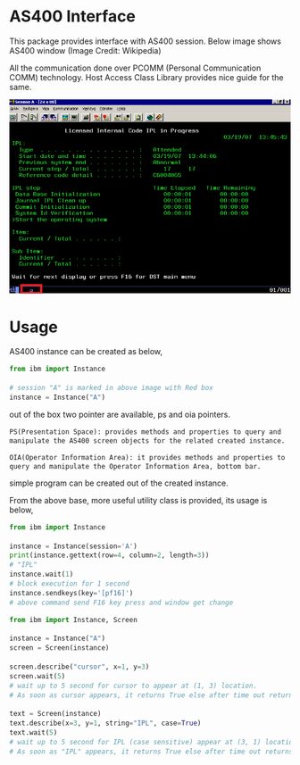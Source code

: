# AS400 Interface
This package provides interface with AS400 session. Below image shows AS400 window (Image Credit: Wikipedia)

All the communication done over PCOMM (Personal Communication COMM) technology. Host Access Class Library provides nice guide for the same.

![AS400 Window](images/AS400.png)

# Usage
AS400 instance can be created as below,

``` python
from ibm import Instance

# session "A" is marked in above image with Red box
instance = Instance("A")
```
out of the box two pointer are available, ps and oia pointers.

``` text
PS(Presentation Space): provides methods and properties to query and manipulate the AS400 screen objects for the related created instance.
```

``` text
OIA(Operator Information Area): it provides methods and properties to query and manipulate the Operator Information Area, bottom bar.
```

simple program can be created out of the created instance.

From the above base, more useful utility class is provided, its usage is below,

``` python
from ibm import Instance

instance = Instance(session='A')
print(instance.gettext(row=4, column=2, length=3))
# "IPL"
instance.wait(1)
# block execution for 1 second
instance.sendkeys(key='[pf16]')
# above command send F16 key press and window get change
```

``` python
from ibm import Instance, Screen

instance = Instance("A")
screen = Screen(instance)

screen.describe("cursor", x=1, y=3)
screen.wait(5)
# wait up to 5 second for cursor to appear at (1, 3) location.
# As soon as cursor appears, it returns True else after time out returns False

text = Screen(instance)
text.describe(x=3, y=1, string="IPL", case=True)
text.wait(5)
# wait up to 5 second for IPL (case sensitive) appear at (3, 1) location.
# As soon as "IPL" appears, it returns True else after time out returns False
```
